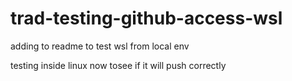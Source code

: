 # trad-testing-github-access-wsl

adding to readme to test wsl from local env

testing inside linux now tosee if it will push correctly